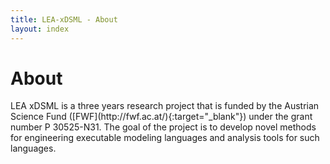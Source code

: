 ```yaml
---
title: LEA-xDSML - About
layout: index
---
```

<h1>About</h1>
LEA xDSML is a three years research project that is funded by the Austrian Science Fund ([FWF](http://fwf.ac.at/){:target="_blank"}) under the grant number P 30525-N31. The goal of the project is to develop novel methods for engineering executable modeling languages and analysis tools for such languages. 